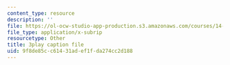 ```yaml
---
content_type: resource
description: ''
file: https://ol-ocw-studio-app-production.s3.amazonaws.com/courses/14-01sc-principles-of-microeconomics-fall-2011/9f8de85cc61431adef1fda274cc2d188_pmolioUklXI.srt
file_type: application/x-subrip
resourcetype: Other
title: 3play caption file
uid: 9f8de85c-c614-31ad-ef1f-da274cc2d188
---
```

